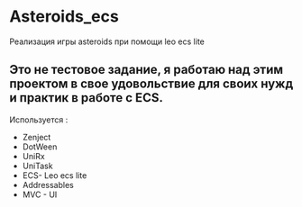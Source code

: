 # Asteroids_ecs
Реализация игры asteroids при помощи leo ecs lite
## Это не тестовое задание, я работаю над этим проектом в свое удовольствие для своих нужд и практик в работе с ECS.

 Используется :
* Zenject
* DotWeen
* UniRx
* UniTask
* ECS- Leo ecs lite
* Addressables
* MVC - UI
